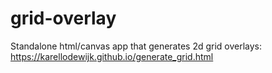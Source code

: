 # grid-overlay
Standalone html/canvas app that generates 2d grid overlays: https://karellodewijk.github.io/generate_grid.html
